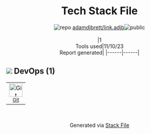 <!--
--- Readme.md Snippet without images Start ---
## Tech Stack
adamdjbrett/link.adjb is built on the following main stack:

Full tech stack [here](/techstack.md)
--- Readme.md Snippet without images End ---

--- Readme.md Snippet with images Start ---
## Tech Stack
adamdjbrett/link.adjb is built on the following main stack:

Full tech stack [here](/techstack.md)
--- Readme.md Snippet with images End ---
-->
<div align="center">

# Tech Stack File
![](https://img.stackshare.io/repo.svg "repo") [adamdjbrett/link.adjb](https://github.com/adamdjbrett/link.adjb)![](https://img.stackshare.io/public_badge.svg "public")
<br/><br/>
|1<br/>Tools used|11/10/23 <br/>Report generated|
|------|------|
</div>

## <img src='https://img.stackshare.io/devops.svg'/> DevOps (1)
<table><tr>
  <td align='center'>
  <img width='36' height='36' src='https://img.stackshare.io/service/1046/git.png' alt='Git'>
  <br>
  <sub><a href="http://git-scm.com/">Git</a></sub>
  <br>
  <sub></sub>
</td>

</tr>
</table>

<br/>
<div align='center'>

Generated via [Stack File](https://github.com/apps/stack-file)
